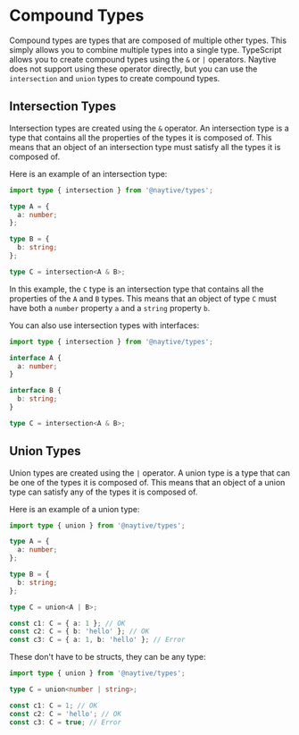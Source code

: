 # Compound Types

Compound types are types that are composed of multiple other types. This simply allows you to combine multiple types into a single type. TypeScript allows you to create compound types using the `&` or `|` operators. Naytive does not support using these operator directly, but you can use the `intersection` and `union` types to create compound types.

## Intersection Types

Intersection types are created using the `&` operator. An intersection type is a type that contains all the properties of the types it is composed of. This means that an object of an intersection type must satisfy all the types it is composed of.

Here is an example of an intersection type:

```typescript
import type { intersection } from '@naytive/types';

type A = {
  a: number;
};

type B = {
  b: string;
};

type C = intersection<A & B>;
```

In this example, the `C` type is an intersection type that contains all the properties of the `A` and `B` types. This means that an object of type `C` must have both a `number` property `a` and a `string` property `b`.

You can also use intersection types with interfaces:

```typescript
import type { intersection } from '@naytive/types';

interface A {
  a: number;
}

interface B {
  b: string;
}

type C = intersection<A & B>;
```

## Union Types

Union types are created using the `|` operator. A union type is a type that can be one of the types it is composed of. This means that an object of a union type can satisfy any of the types it is composed of.

Here is an example of a union type:

```typescript
import type { union } from '@naytive/types';

type A = {
  a: number;
};

type B = {
  b: string;
};

type C = union<A | B>;

const c1: C = { a: 1 }; // OK
const c2: C = { b: 'hello' }; // OK
const c3: C = { a: 1, b: 'hello' }; // Error
```

These don't have to be structs, they can be any type:

```typescript
import type { union } from '@naytive/types';

type C = union<number | string>;

const c1: C = 1; // OK
const c2: C = 'hello'; // OK
const c3: C = true; // Error
```
